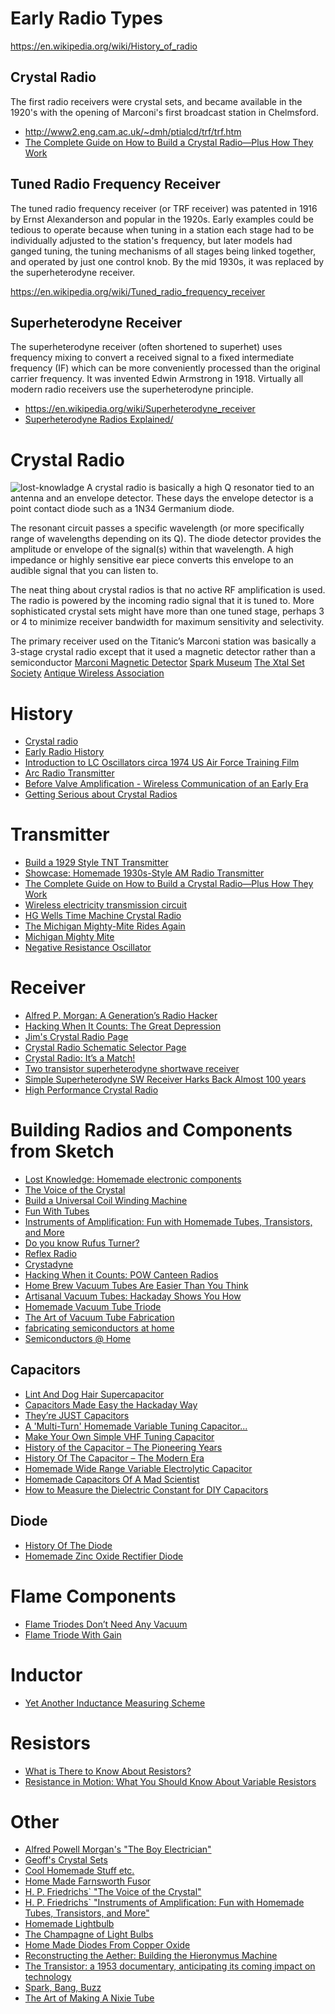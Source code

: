 # Early Radio Types
https://en.wikipedia.org/wiki/History_of_radio

## Crystal Radio
The first radio receivers were crystal sets,
and became available in the 1920's with the opening of
Marconi's first broadcast station in Chelmsford.

* http://www2.eng.cam.ac.uk/~dmh/ptialcd/trf/trf.htm
* [The Complete Guide on How to Build a Crystal Radio—Plus How They Work](https://steampunk.wonderhowto.com/how-to/complete-guide-build-crystal-radio-plus-they-work-0141117/)

## Tuned Radio Frequency Receiver
The tuned radio frequency receiver (or TRF receiver)
was patented in 1916 by Ernst Alexanderson and popular in the 1920s.
Early examples could be tedious to operate because when tuning in a station
each stage had to be individually adjusted to the station's frequency,
but later models had ganged tuning,
the tuning mechanisms of all stages being linked together,
and operated by just one control knob.
By the mid 1930s, it was replaced by the superheterodyne receiver.

https://en.wikipedia.org/wiki/Tuned_radio_frequency_receiver

## Superheterodyne Receiver
The superheterodyne receiver (often shortened to superhet)
uses frequency mixing to convert a received signal to a fixed intermediate frequency (IF)
which can be more conveniently processed than the original carrier frequency.
It was invented Edwin Armstrong in 1918.
Virtually all modern radio receivers use the superheterodyne principle.

* https://en.wikipedia.org/wiki/Superheterodyne_receiver
* [Superheterodyne Radios Explained/](https://hackaday.com/2019/01/02/superheterodyne-radios-explained/)

# Crystal Radio
![lost-knowladge](http://i0.wp.com/cdn.makezine.com/uploads/2009/02/lk_banner2.jpg?resize=189%2C207)
A crystal radio is basically a high Q resonator tied to an antenna and an envelope detector.
These days the envelope detector is a point contact diode such as a 1N34 Germanium diode.

The resonant circuit passes a specific wavelength (or more specifically range of wavelengths depending on its Q). The diode detector provides the amplitude or envelope of the signal(s) within that wavelength. A high impedance or highly sensitive ear piece converts this envelope to an audible signal that you can listen to.

The neat thing about crystal radios is that no active RF amplification is used. The radio is powered by the incoming radio signal that it is tuned to. More sophisticated crystal sets might have more than one tuned stage, perhaps 3 or 4 to minimize receiver bandwidth for maximum sensitivity and selectivity.

The primary receiver used on the Titanic’s Marconi station was basically a 3-stage crystal radio except that it used a magnetic detector rather than a semiconductor
[Marconi Magnetic Detector](http://www.sparkmuseum.com/MAGGIE.HTM)
[Spark Museum](http://www.sparkmuseum.com/RADIOS.HTM)
[The Xtal Set Society](https://www.midnightscience.net/)
[Antique Wireless Association](http://www.antiquewireless.org/)


# History
* [Crystal radio](https://en.m.wikipedia.org/wiki/Crystal_radio)
* [Early Radio History](http://earlyradiohistory.us/index.html)
* [Introduction to LC Oscillators circa 1974 US Air Force Training Film](https://www.youtube.com/watch?v=1uSBKUsKpYQ)
* [Arc Radio Transmitter](http://www.mrc.uidaho.edu/~atkinson/ECE591/Fall2014/Presentations/Callaway.pdf)
* [Before Valve Amplification - Wireless Communication of an Early Era](http://www.qsl.net/vk5br/Before_Valve_Amp.pdf)
* [Getting Serious about Crystal Radios](http://hackaday.com/2016/04/07/getting-serious-about-crystal-radios/)

# Transmitter
* [Build a 1929 Style TNT Transmitter](http://members.shaw.ca/ve7sl/tnt.html)
* [Showcase: Homemade 1930s-Style AM Radio Transmitter](http://retrovoltage.com/2011/04/05/showcase-homemade-1930s-style-am-radio-transmitter/)
* [The Complete Guide on How to Build a Crystal Radio—Plus How They Work](http://steampunk.wonderhowto.com/how-to/complete-guide-build-crystal-radio-plus-they-work-0141117/)
* [Wireless electricity transmission circuit](http://www.instructables.com/id/Wireless-electricity-transmission-circuit/?ALLSTEPS)
* [HG Wells Time Machine Crystal Radio](http://crystalradioclub.co.uk/groberts.htm)
* [The Michigan Mighty-Mite Rides Again](http://hackaday.com/2016/01/29/the-michigan-mighty-mite-rides-again/)
* [Michigan Mighty Mite](http://www.sm7ucz.se/MMM/MMM.htm)
* [Negative Resistance Oscillator](http://www.sparkbangbuzz.com/index.html)

# Receiver
* [Alfred P. Morgan: A Generation’s Radio Hacker](http://hackaday.com/2015/12/11/alfred-p-morgan-a-generations-radio-hacker/)
* [Hacking When It Counts: The Great Depression](http://hackaday.com/2016/01/07/hacking-when-it-counts-the-great-depression/)
* [Jim's Crystal Radio Page](http://www.hobbytech.com/crystalradio/crystalradio.htm)
* [Crystal Radio Schematic Selector Page](http://makearadio.com/crystal/crystal-schematics.php)
* [Crystal Radio: It’s a Match!](http://hackaday.com/2015/09/05/crystal-radio-its-a-match/)
* [Two transistor superheterodyne shortwave receiver](http://hackaday.com/2015/03/08/simple-superheterodyne-sw-receiver-harks-back-almost-100-years/)
* [Simple Superheterodyne SW Receiver Harks Back Almost 100 years](http://hackaday.com/2015/03/08/simple-superheterodyne-sw-receiver-harks-back-almost-100-years/)
* [High Performance Crystal Radio](http://hackaday.com/2016/09/16/high-performance-crystal-radio/)

# Building Radios and Components from Sketch
* [Lost Knowledge: Homemade electronic components](http://makezine.com/2009/04/14/lost-knowledge-homemade-electronic/)
* [The Voice of the Crystal](http://www.amazon.com/dp/0967190509/ref=wl_it_dp_o_pC_nS_ttl?_encoding=UTF8&colid=363R5Y466YLW&coliid=I12STRWY8ZX3RV)
* [Build a Universal Coil Winding Machine](http://www.amazon.com/Build-Universal-Coil-Winding-Machine/dp/187808710X/ref=pd_sim_14_4?ie=UTF8&dpID=41MuvM7FzXL&dpSrc=sims&preST=_AC_UL160_SR124%2C160_&refRID=09DR6PYCCF9HGTF78H2C)
* [Fun With Tubes](http://www.funwithtubes.net/)
* [Instruments of Amplification: Fun with Homemade Tubes, Transistors, and More](http://www.amazon.com/Instruments-Amplification-Homemade-Tubes-Transistors/dp/0967190517/ref=pd_sim_14_1?ie=UTF8&dpID=41pjdMXQsFL&dpSrc=sims&preST=_AC_UL160_SR103%2C160_&refRID=09DR6PYCCF9HGTF78H2C)
* [Do you know Rufus Turner?](http://hackaday.com/2016/02/15/do-you-know-rufus-turner/)
* [Reflex Radio](https://hackaday.com/2019/06/02/new-circuits-with-old-technology/)
* [Crystadyne](http://www.a-reny.com/iexplorer/cristadyne.html)
* [Hacking When it Counts: POW Canteen Radios](http://hackaday.com/2016/04/21/hacking-when-it-counts-pow-canteen-radios/#more-201155)
* [Home Brew Vacuum Tubes Are Easier Than You Think](http://hackaday.com/2016/05/04/home-brew-vacuum-tubes-are-easier-than-you-think/)
* [Artisanal Vacuum Tubes: Hackaday Shows You How](http://hackaday.com/2014/11/21/artisanal-vacuum-tubes-hackaday-shows-you-how/)
* [Homemade Vacuum Tube Triode](http://www.sparkbangbuzz.com/els/hm-triode-el.htm)
* [The Art of Vacuum Tube Fabrication](https://hackaday.com/2018/12/31/the-art-of-vacuum-tube-fabrication/)
* [fabricating semiconductors at home](http://hackaday.com/2017/02/25/the-fab-lab-next-door-diy-semiconductors/)
* [Semiconductors @ Home](https://hackaday.io/project/107598-semiconductors-home)

## Capacitors
* [Lint And Dog Hair Supercapacitor](http://hackaday.com/2016/04/30/lint-and-dog-hair-supercapacitor/)
* [Capacitors Made Easy the Hackaday Way](https://hackaday.com/2016/06/21/capacitors-made-easy-the-hackaday-way/)
* [They’re JUST Capacitors](http://phy.supplyframe.com/2016/04/17/james-lewis-kemet-theyre-just-capacitors/)
* [A 'Multi-Turn' Homemade Variable Tuning Capacitor...](http://earthground.8m.com/tuning%20capacitor.htm)
* [Make Your Own Simple VHF Tuning Capacitor](http://hackaday.com/2016/09/02/make-your-own-simple-vhf-tuning-capacitor/)
* [History of the Capacitor – The Pioneering Years](http://hackaday.com/2016/07/12/history-of-the-capacitor-the-pioneering-years/)
* [History Of The Capacitor – The Modern Era](http://hackaday.com/2016/07/26/history-of-the-capacitor-the-modern-era/)
* [Homemade Wide Range Variable Electrolytic Capacitor](http://www.sparkbangbuzz.com/els/varelec-el.htm)
* [Homemade Capacitors Of A Mad Scientist](http://hackaday.com/2016/10/03/homemade-capacitors-of-a-mad-scientist/)
* [How to Measure the Dielectric Constant for DIY Capacitors](http://hackaday.com/2016/10/12/measuring-the-dielectric-constant-for-diy-capacitors/)

## Diode
* [History Of The Diode](http://hackaday.com/2016/08/15/history-of-the-diode/)
* [Homemade Zinc Oxide Rectifier Diode](http://sparkbangbuzz.com/zinc-oxide-diode/zinc-oxide-diode.htm)

# Flame Components
* [Flame Triodes Don’t Need Any Vacuum](http://hackaday.com/2016/05/26/flame-triodes-dont-need-any-vacuum/)
* [Flame Triode With Gain](http://www.sparkbangbuzz.com/flame-amp/flameamp.htm)

# Inductor
* [Yet Another Inductance Measuring Scheme](http://hackaday.com/2016/09/15/yet-another-inductance-measuring-scheme/)

# Resistors
* [What is There to Know About Resistors?](http://hackaday.com/2016/09/06/what-is-there-to-know-about-resistors/)
* [Resistance in Motion: What You Should Know About Variable Resistors](http://hackaday.com/2016/09/16/resistance-in-motion-everything-you-should-know-about-variable-resistors/)

# Other
* [Alfred Powell Morgan's "The Boy Electrician"](https://books.google.com/books/about/The_Boy_Electrician.html?id=G09NAAAAYAAJ)
* [Geoff's Crystal Sets](http://crystalreceiver.co.uk/index.htm)
* [Cool Homemade Stuff etc.](http://www.sparkbangbuzz.com/index.html)
* [Home Made Farnsworth Fusor](http://hackaday.com/2016/03/26/home-made-farnsworth-fusor/)
* [H. P. Friedrichs` "The Voice of the Crystal"](http://www.hpfriedrichs.com/mybooks/votc/bks-votc.htm)
* [H. P. Friedrichs` "Instruments of Amplification: Fun with Homemade Tubes, Transistors, and More"](http://www.hpfriedrichs.com/mybooks/ioa/bks-ioa.htm)
* [Homemade Lightbulb](http://www.instructables.com/id/Homemade-Lightbulb/?ALLSTEPS)
* [The Champagne of Light Bulbs](http://hackaday.com/2016/07/07/the-champagne-of-light-bulbs/)
* [Home Made Diodes From Copper Oxide](http://hackaday.com/2016/05/01/home-made-diodes-from-copper-oxide/)
* [Reconstructing the Aether: Building the Hieronymus Machine](https://josephmax.wordpress.com/2010/04/28/hieronymus_machine_1/)
* [The Transistor: a 1953 documentary, anticipating its coming impact on technology](https://www.youtube.com/watch?v=V9xUQWo4vN0)
* [Spark, Bang, Buzz](http://www.sparkbangbuzz.com/index.html)
* [The Art of Making A Nixie Tube](http://hackaday.com/2016/10/04/the-art-of-making-a-nixie-tube/)
